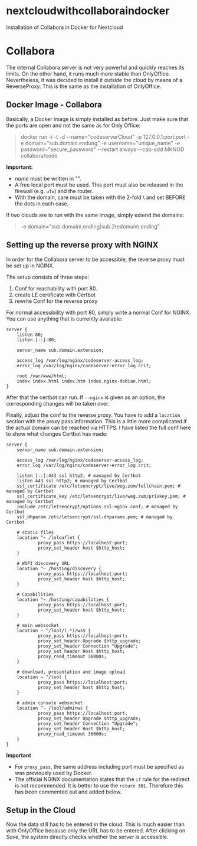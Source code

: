 # nextcloudwithcollaboraindocker
Installation of Collabora in Docker for Nextcloud

# Collabora
The internal Collabora server is not very powerful and quickly reaches its limits. On the other hand, it runs much more stable than OnlyOffice. Nevertheless, it was decided to install it outside the cloud by means of a ReverseProxy. This is the same as the installation of OnlyOffice.

## Docker Image - Collabora
Basically, a Docker image is simply installed as before. Just make sure that the ports are open and not the same as for Only Office:
> docker run -i -t -d --name="codeserverCloud" -p 127.0.0.1:port:port \-e domain="sub\.domain\.endung" \-e username="unique_name" \-e password="secure_password" \--restart always \--cap-add MKNOD collabora/code

**Important:**
- *name* must be written in "".
- A free local port must be used. This port must also be released in the firewall (e.g. `ufw`) and the router.
- With the domain, care must be taken with the 2-fold \\ and set BEFORE the dots in each case.

If two clouds are to run with the same image, simply extend the domains:
> -e domain="sub\.domain\\.ending|sub\.2tedomain\\.ending"

## Setting up the reverse proxy with NGINX
In order for the Collabora server to be accessible, the reverse proxy must be set up in NGINX.

The setup consists of three steps:
1. Conf for reachability with port 80.
2. create LE certificate with Certbot
3. rewrite Conf for the reverse proxy

For normal accessibility with port 80, simply write a normal Conf for NGINX. You can use anything that is currently available:
>
    server {
        listen 80;
        listen [::]:80;

        server_name sub.domain.extension;

        access_log /var/log/nginx/codeserver-access_log;
        error_log /var/log/nginx/codeserver-error_log crit;

        root /var/www/html;
        index index.html index.htm index.nginx-debian.html;
    }

After that the certbot can run. If `--nginx` is given as an option, the corresponding changes will be taken over.

Finally, adjust the conf to the reverse proxy. You have to add a `location` section with the proxy pass information. This is a little more complicated if the actual domain can be reached via HTTPS. I have listed the full conf here to show what changes Certbot has made:
>
    server {
        server_name sub.domain.extension;

        access_log /var/log/nginx/codeserver-access_log;
        error_log /var/log/nginx/codeserver-error_log crit;

        listen [::]:443 ssl http2; # managed by Certbot
        listen 443 ssl http2; # managed by Certbot
        ssl_certificate /etc/letsencrypt/live/weg.zum/fullchain.pem; # managed by Certbot
        ssl_certificate_key /etc/letsencrypt/live/weg.zum/privkey.pem; # managed by Certbot
        include /etc/letsencrypt/options-ssl-nginx.conf; # managed by Certbot
        ssl_dhparam /etc/letsencrypt/ssl-dhparams.pem; # managed by Certbot

        # static files
        location ^~ /loleaflet {
                proxy_pass https://localhost:port;
                proxy_set_header host $http_host;
        }

        # WOPI discovery URL
        location ^~ /hosting/discovery {
                proxy_pass https://localhost:port;
                proxy_set_header host $http_host;
        }

        # Capabilities
        location ^~ /hosting/capabilities {
                proxy_pass https://localhost:port;
                proxy_set_header host $http_host;
        }

        # main websocket
        location ~ ^/lool/(.*)/ws$ {
                proxy_pass https://localhost:port;
                proxy_set_header Upgrade $http_upgrade;
                proxy_set_header Connection "Upgrade";
                proxy_set_header Host $http_host;
                proxy_read_timeout 36000s;
        }

        # download, presentation and image upload
        location ~ ^/lool {
                proxy_pass https://localhost:port;
                proxy_set_header host $http_host;
        }

        # admin console websocket
        location ^~ /lool/adminws {
                proxy_pass https://localhost:port;
                proxy_set_header Upgrade $http_upgrade;
                proxy_set_header Connection "Upgrade";
                proxy_set_header Host $http_host;
                proxy_read_timeout 36000s;
        }
    }

**Important**

- For `proxy_pass`, the same address including port must be specified as was previously used by Docker.
- The official NGINX documentation states that the `if` rule for the redirect is not recommended. It is better to use the `return 301`. Therefore this has been commented out and added below.

## Setup in the Cloud
Now the data still has to be entered in the cloud. This is much easier than with OnlyOffice because only the URL has to be entered. After clicking on *Save*, the system directly checks whether the server is accessible.
